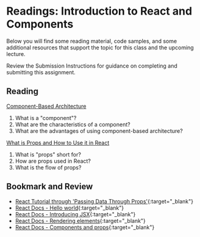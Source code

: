 # Readings: Introduction to React and Components

Below you will find some reading material, code samples, and some additional resources that support the topic for this class and the upcoming lecture.

Review the Submission Instructions for guidance on completing and submitting this assignment.

## Reading

[Component-Based Architecture](https://www.tutorialspoint.com/software_architecture_design/component_based_architecture.htm)

  1. What is a "component"?
  2. What are the characteristics of a component?
  3. What are the advantages of using component-based architecture?

[What is Props and How to Use it in React](https://itnext.io/what-is-props-and-how-to-use-it-in-react-da307f500da0#:~:text=%E2%80%9CProps%E2%80%9D%20is%20a%20special%20keyword,way%20from%20parent%20to%20child)

  1. What is "props" short for?
  1. How are props used in React?
  1. What is the flow of props?

<!-- ## Additional Resources

PLACEHOLDER

### Videos

PLACEHOLDER -->

## Bookmark and Review

- [React Tutorial through 'Passing Data Through Props'](https://reactjs.org/tutorial/tutorial.html){:target="_blank"}
- [React Docs - Hello world](https://reactjs.org/docs/hello-world.html){:target="_blank"}
- [React Docs - Introducing JSX](https://reactjs.org/docs/introducing-jsx.html){:target="_blank"}
- [React Docs - Rendering elements](https://reactjs.org/docs/rendering-elements.html){:target="_blank"}
- [React Docs - Components and props](https://reactjs.org/docs/components-and-props.html){:target="_blank"}
